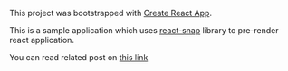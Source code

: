 This project was bootstrapped with [Create React App](https://github.com/facebookincubator/create-react-app).

This is a sample application which uses [react-snap](https://github.com/stereobooster/react-snap) 
library to pre-render react application.

You can read related post on [this link]()
